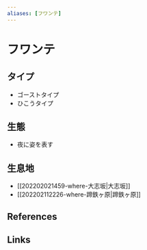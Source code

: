 ```yaml
---
aliases: [フワンテ]
---
```

# フワンテ

## タイプ

- ゴーストタイプ
- ひこうタイプ

## 生態

- 夜に姿を表す

## 生息地

- [[202202021459-where-大志坂|大志坂]]
- [[202202112226-where-蹄鉄ヶ原|蹄鉄ヶ原]]

## References



## Links


